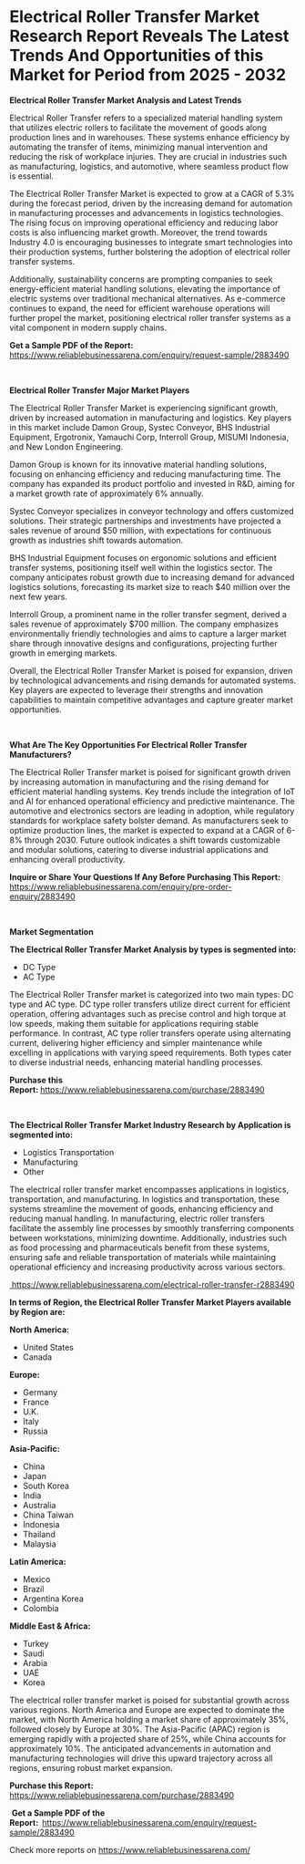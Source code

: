 <p><h1>Electrical Roller Transfer Market Research Report Reveals The Latest Trends And Opportunities of this Market for Period from 2025 - 2032</h1></p><p><strong>Electrical Roller Transfer Market Analysis and Latest Trends</strong></p>
<p><p>Electrical Roller Transfer refers to a specialized material handling system that utilizes electric rollers to facilitate the movement of goods along production lines and in warehouses. These systems enhance efficiency by automating the transfer of items, minimizing manual intervention and reducing the risk of workplace injuries. They are crucial in industries such as manufacturing, logistics, and automotive, where seamless product flow is essential.</p><p>The Electrical Roller Transfer Market is expected to grow at a CAGR of 5.3% during the forecast period, driven by the increasing demand for automation in manufacturing processes and advancements in logistics technologies. The rising focus on improving operational efficiency and reducing labor costs is also influencing market growth. Moreover, the trend towards Industry 4.0 is encouraging businesses to integrate smart technologies into their production systems, further bolstering the adoption of electrical roller transfer systems.</p><p>Additionally, sustainability concerns are prompting companies to seek energy-efficient material handling solutions, elevating the importance of electric systems over traditional mechanical alternatives. As e-commerce continues to expand, the need for efficient warehouse operations will further propel the market, positioning electrical roller transfer systems as a vital component in modern supply chains.</p></p>
<p><strong>Get a Sample PDF of the Report:&nbsp;</strong> <a href="https://www.reliablebusinessarena.com/enquiry/request-sample/2883490?utm_campaign=1891&utm_medium=2&utm_source=Github&utm_content=ia&utm_term=13032025&utm_id=electrical-roller-transfer">https://www.reliablebusinessarena.com/enquiry/request-sample/2883490</a></p>
<p>&nbsp;</p>
<p><strong>Electrical Roller Transfer Major Market Players</strong></p>
<p><p>The Electrical Roller Transfer Market is experiencing significant growth, driven by increased automation in manufacturing and logistics. Key players in this market include Damon Group, Systec Conveyor, BHS Industrial Equipment, Ergotronix, Yamauchi Corp, Interroll Group, MISUMI Indonesia, and New London Engineering. </p><p>Damon Group is known for its innovative material handling solutions, focusing on enhancing efficiency and reducing manufacturing time. The company has expanded its product portfolio and invested in R&D, aiming for a market growth rate of approximately 6% annually.</p><p>Systec Conveyor specializes in conveyor technology and offers customized solutions. Their strategic partnerships and investments have projected a sales revenue of around $50 million, with expectations for continuous growth as industries shift towards automation.</p><p>BHS Industrial Equipment focuses on ergonomic solutions and efficient transfer systems, positioning itself well within the logistics sector. The company anticipates robust growth due to increasing demand for advanced logistics solutions, forecasting its market size to reach $40 million over the next few years.</p><p>Interroll Group, a prominent name in the roller transfer segment, derived a sales revenue of approximately $700 million. The company emphasizes environmentally friendly technologies and aims to capture a larger market share through innovative designs and configurations, projecting further growth in emerging markets.</p><p>Overall, the Electrical Roller Transfer Market is poised for expansion, driven by technological advancements and rising demands for automated systems. Key players are expected to leverage their strengths and innovation capabilities to maintain competitive advantages and capture greater market opportunities.</p></p>
<p>&nbsp;</p>
<p><strong>What Are The Key Opportunities For Electrical Roller Transfer Manufacturers?</strong></p>
<p><p>The Electrical Roller Transfer market is poised for significant growth driven by increasing automation in manufacturing and the rising demand for efficient material handling systems. Key trends include the integration of IoT and AI for enhanced operational efficiency and predictive maintenance. The automotive and electronics sectors are leading in adoption, while regulatory standards for workplace safety bolster demand. As manufacturers seek to optimize production lines, the market is expected to expand at a CAGR of 6-8% through 2030. Future outlook indicates a shift towards customizable and modular solutions, catering to diverse industrial applications and enhancing overall productivity.</p></p>
<p><strong>Inquire or Share Your Questions If Any Before Purchasing This Report:</strong> <a href="https://www.reliablebusinessarena.com/enquiry/pre-order-enquiry/2883490?utm_campaign=1891&utm_medium=2&utm_source=Github&utm_content=ia&utm_term=13032025&utm_id=electrical-roller-transfer">https://www.reliablebusinessarena.com/enquiry/pre-order-enquiry/2883490</a></p>
<p>&nbsp;</p>
<p><strong>Market Segmentation</strong></p>
<p><strong>The Electrical Roller Transfer Market Analysis by types is segmented into:</strong></p>
<p><ul><li>DC Type</li><li>AC Type</li></ul></p>
<p><p>The Electrical Roller Transfer market is categorized into two main types: DC type and AC type. DC type roller transfers utilize direct current for efficient operation, offering advantages such as precise control and high torque at low speeds, making them suitable for applications requiring stable performance. In contrast, AC type roller transfers operate using alternating current, delivering higher efficiency and simpler maintenance while excelling in applications with varying speed requirements. Both types cater to diverse industrial needs, enhancing material handling processes.</p></p>
<p><strong>Purchase this Report:&nbsp;</strong><a href="https://www.reliablebusinessarena.com/purchase/2883490?utm_campaign=1891&utm_medium=2&utm_source=Github&utm_content=ia&utm_term=13032025&utm_id=electrical-roller-transfer">https://www.reliablebusinessarena.com/purchase/2883490</a></p>
<p>&nbsp;</p>
<p><strong>The Electrical Roller Transfer Market Industry Research by Application is segmented into:</strong></p>
<p><ul><li>Logistics Transportation</li><li>Manufacturing</li><li>Other</li></ul></p>
<p><p>The electrical roller transfer market encompasses applications in logistics, transportation, and manufacturing. In logistics and transportation, these systems streamline the movement of goods, enhancing efficiency and reducing manual handling. In manufacturing, electric roller transfers facilitate the assembly line processes by smoothly transferring components between workstations, minimizing downtime. Additionally, industries such as food processing and pharmaceuticals benefit from these systems, ensuring safe and reliable transportation of materials while maintaining operational efficiency and increasing productivity across various sectors.</p></p>
<p><a href="https://www.reliablebusinessarena.com/electrical-roller-transfer-r2883490?utm_campaign=1891&utm_medium=2&utm_source=Github&utm_content=ia&utm_term=13032025&utm_id=electrical-roller-transfer">&nbsp;https://www.reliablebusinessarena.com/electrical-roller-transfer-r2883490</a></p>
<p><strong>In terms of Region, the Electrical Roller Transfer Market Players available by Region are:</strong></p>
<p>
    <p> <strong> North America: </strong>
        <ul>
            <li>United States</li>
            <li>Canada</li>
        </ul>
        </p> 
    <p> <strong> Europe: </strong>
        <ul>
            <li>Germany</li>
            <li>France</li>
            <li>U.K.</li>
            <li>Italy</li>
            <li>Russia</li>
        </ul>
        </p> 
    <p> <strong> Asia-Pacific: </strong>
        <ul>
            <li>China</li>
            <li>Japan</li>
            <li>South Korea</li>
            <li>India</li>
            <li>Australia</li>
            <li>China Taiwan</li>
            <li>Indonesia</li>
            <li>Thailand</li>
            <li>Malaysia</li>
        </ul>
        </p> 
    <p> <strong> Latin America: </strong>
        <ul>
            <li>Mexico</li>
            <li>Brazil</li>
            <li>Argentina Korea</li>
            <li>Colombia</li>
        </ul>
        </p> 
    <p> <strong> Middle East & Africa: </strong>
        <ul>
            <li>Turkey</li>
            <li>Saudi</li>
            <li>Arabia</li>
            <li>UAE</li>
            <li>Korea</li>
        </ul>
    </p>
    </p>
<p><p>The electrical roller transfer market is poised for substantial growth across various regions. North America and Europe are expected to dominate the market, with North America holding a market share of approximately 35%, followed closely by Europe at 30%. The Asia-Pacific (APAC) region is emerging rapidly with a projected share of 25%, while China accounts for approximately 10%. The anticipated advancements in automation and manufacturing technologies will drive this upward trajectory across all regions, ensuring robust market expansion.</p></p>
<p><strong>Purchase this Report: </strong><a href="https://www.reliablebusinessarena.com/purchase/2883490?utm_campaign=1891&utm_medium=2&utm_source=Github&utm_content=ia&utm_term=13032025&utm_id=electrical-roller-transfer">https://www.reliablebusinessarena.com/purchase/2883490</a></p>
<p>&nbsp;<strong>Get a Sample PDF of the Report:&nbsp;&nbsp;</strong><a href="https://www.reliablebusinessarena.com/enquiry/request-sample/2883490?utm_campaign=1891&utm_medium=2&utm_source=Github&utm_content=ia&utm_term=13032025&utm_id=electrical-roller-transfer">https://www.reliablebusinessarena.com/enquiry/request-sample/2883490</a></p>
<p><strong></strong></p>
<p>Check more reports on <a href="https://www.reliablebusinessarena.com/?utm_campaign=1891&utm_medium=2&utm_source=Github&utm_content=ia&utm_term=13032025&utm_id=electrical-roller-transfer">https://www.reliablebusinessarena.com/</a></p>